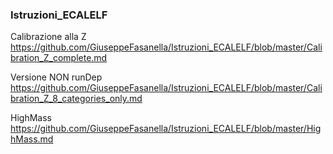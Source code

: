 ### Istruzioni_ECALELF

Calibrazione alla Z
https://github.com/GiuseppeFasanella/Istruzioni_ECALELF/blob/master/Calibration_Z_complete.md

Versione NON runDep
https://github.com/GiuseppeFasanella/Istruzioni_ECALELF/blob/master/Calibration_Z_8_categories_only.md

HighMass
https://github.com/GiuseppeFasanella/Istruzioni_ECALELF/blob/master/HighMass.md
